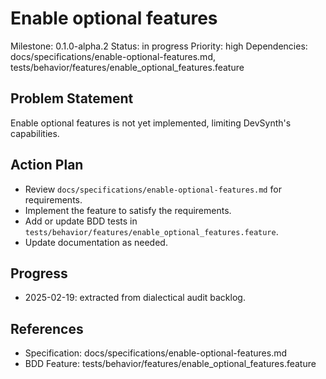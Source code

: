# Enable optional features
Milestone: 0.1.0-alpha.2
Status: in progress
Priority: high
Dependencies: docs/specifications/enable-optional-features.md, tests/behavior/features/enable_optional_features.feature

## Problem Statement
Enable optional features is not yet implemented, limiting DevSynth's capabilities.


## Action Plan
- Review `docs/specifications/enable-optional-features.md` for requirements.
- Implement the feature to satisfy the requirements.
- Add or update BDD tests in `tests/behavior/features/enable_optional_features.feature`.
- Update documentation as needed.

## Progress
- 2025-02-19: extracted from dialectical audit backlog.

## References
- Specification: docs/specifications/enable-optional-features.md
- BDD Feature: tests/behavior/features/enable_optional_features.feature
